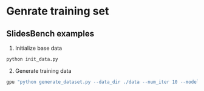 # Genrate training set

## SlidesBench examples
1. Initialize base data

```bash
python init_data.py
```

2. Generate training data

```bash
gpu "python generate_dataset.py --data_dir ./data --num_iter 10 --model gpt-4o"
```
